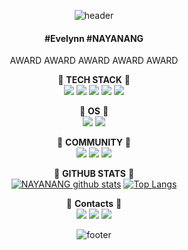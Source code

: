 <div align="center">  
  
![header](https://capsule-render.vercel.app/api?type=waving&color=0:faccbc,100:a82da8&animation=twinkling&height=300&section=header&text=Seoyeon%20OH&fontSize=90&fontColor=ffffff)  

#### #Evelynn  #NAYANANG  

AWARD AWARD AWARD AWARD AWARD



  
:purple_heart: **TECH STACK** :purple_heart:  
<img src="https://img.shields.io/badge/PYTHON-3776AB?style=for-the-badge&logo=PYTHON&logoColor=white"> <img src="https://img.shields.io/badge/R-276DC3?style=for-the-badge&logo=R&logoColor=white"> <img src="https://img.shields.io/badge/MYSQL-E6B91E?style=for-the-badge&logo=MYSQL&logoColor=white"> <img src="https://img.shields.io/badge/JAVA-007396?style=for-the-badge&logo=JAVA&logoColor=white"> <img src="https://img.shields.io/badge/C++-00599C?style=for-the-badge&logo=C%2B%2B&logoColor=white">  

 
:purple_heart: **OS** :purple_heart:  
<img src="https://img.shields.io/badge/linux-FCC624?style=for-the-badge&logo=linux&logoColor=black"> <img src="https://img.shields.io/badge/WINDOW-FCC624?style=for-the-badge&logo=WINDOW&logoColor=black">  

 
:purple_heart: **COMMUNITY** :purple_heart:  
<img src="https://img.shields.io/badge/SLACK-FCC624?style=for-the-badge&logo=SLACK&logoColor=black">    <img src="https://img.shields.io/badge/GITHUB-FCC624?style=for-the-badge&logo=GITHUB&logoColor=black">    <img src="https://img.shields.io/badge/TABLEAU-FCC624?style=for-the-badge&logo=TABLEAU_PUBLIC&logoColor=black">  

  
:purple_heart: **GITHUB STATS** :purple_heart:  
[![NAYANANG github stats](https://github-readme-stats.vercel.app/api?username=NAYANANG&count_private=TRUE&custom_title=NAYANANG_GITHUB&bg_color=60,faccbc,a82da8&title_color=FFFFFF&text_color=FFFFFF)](https://github.com/anuraghazra/github-readme-stats)  [![Top Langs](https://github-readme-stats.vercel.app/api/top-langs/?username=NAYANANG&bg_color=120,faccbc,a82da8&title_color=FFFFFF&text_color=FFFFFF)](https://github.com/anuraghazra/github-readme-stats)

 

 
:purple_heart: **Contacts** :purple_heart:  
<img src="https://img.shields.io/badge/GMAIL-FCC624?style=for-the-badge&logo=GMAIL&logoColor=black"> <img src="https://img.shields.io/badge/INSTAGRAM-FCC624?style=for-the-badge&logo=INSTAGRAM&logoColor=black"> <img src="https://img.shields.io/badge/LINKEDIN-FCC624?style=for-the-badge&logo=LINKEDIN&logoColor=black">  
  
![footer](https://capsule-render.vercel.app/api?type=waving&color=0:faccbc,100:a82da8&height=200&section=footer)  
</div>
